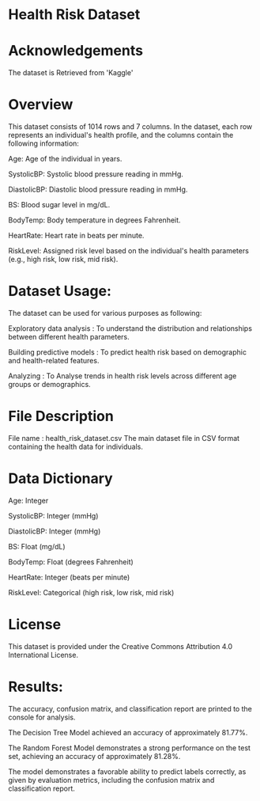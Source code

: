 # Health Risk Dataset 

# Acknowledgements
The dataset is Retrieved from 'Kaggle'

# Overview

This dataset consists of 1014 rows and 7 columns. In the dataset, each row represents an individual's health profile, and the columns contain the following information:

Age: Age of the individual in years.

SystolicBP: Systolic blood pressure reading in mmHg.

DiastolicBP: Diastolic blood pressure reading in mmHg.

BS: Blood sugar level in mg/dL.

BodyTemp: Body temperature in degrees Fahrenheit.

HeartRate: Heart rate in beats per minute.

RiskLevel: Assigned risk level based on the individual's health parameters (e.g., high risk, low risk, mid risk).

# Dataset Usage:

The dataset can be used for various purposes as following:

Exploratory data analysis : To understand the distribution and relationships between different health parameters.

Building predictive models : To predict health risk based on demographic and health-related features.

Analyzing : To Analyse trends in health risk levels across different age groups or demographics.

# File Description

File name : health_risk_dataset.csv
The main dataset file in CSV format containing the health data for individuals.

# Data Dictionary

Age: Integer

SystolicBP: Integer (mmHg)

DiastolicBP: Integer (mmHg)

BS: Float (mg/dL)

BodyTemp: Float (degrees Fahrenheit)

HeartRate: Integer (beats per minute)

RiskLevel: Categorical (high risk, low risk, mid risk)

# License

This dataset is provided under the Creative Commons Attribution 4.0 International License.

# Results:

The accuracy, confusion matrix, and classification report are printed to the console for analysis.

The Decision Tree Model achieved an accuracy of approximately 81.77%.  

The Random Forest Model demonstrates a strong performance on the test set, achieving an accuracy of approximately 81.28%.

The model demonstrates a favorable ability to predict labels correctly, as given by evaluation metrics, including the confusion matrix and classification report. 


